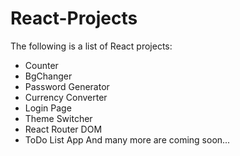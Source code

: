 # React-Projects

The following is a list of React projects:
- Counter
- BgChanger
- Password Generator
- Currency Converter
- Login Page
- Theme Switcher
- React Router DOM
- ToDo List App
And many more are coming soon...
